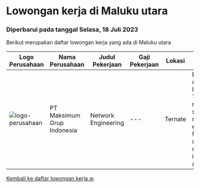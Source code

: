 
  # Lowongan kerja di Maluku utara

  ### Diperbarui pada tanggal Selasa, 18 Juli 2023

  Berikut merupakan daftar lowongan kerja yang ada di Maluku utara

  |Logo Perusahaan | Nama Perusahaan | Judul Pekerjaan | Gaji Pekerjaan | Lokasi | Deskripsi | Tanggal diunggah | Pranala |
  | -------------- | --------------- | --------------- | --------- | --------- | -------------- | ------- | ----------- |
  |![logo-perusahaan](https://image-service-cdn.seek.com.au/fb1beab75a8a5b215466727c0c1284c6db11d7a2/ee4dce1061f3f616224767ad58cb2fc751b8d2dc)|PT Maksimum Grup Indonesia|Network Engineering|---|Ternate|Bachelor degree in Information Technology-related field of study with a network engineering focus. Strong understanding of network infrastructure and...|Senin, 03 Juli 2023|https://www.jobstreet.co.id/id/job/network-engineering-1036321710?token=0~af0d302d-5606-45ec-a5bc-f5116fba1d6d&sectionRank=1&jobId=jobstreet-id-job-1036321710|


  [Kembali ke daftar lowongan kerja 🔙](../README.md#daftar-lowongan-kerja)
  